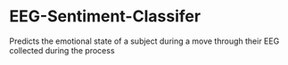 # EEG-Sentiment-Classifer

Predicts the emotional state of a subject during a move through their EEG collected during the process
